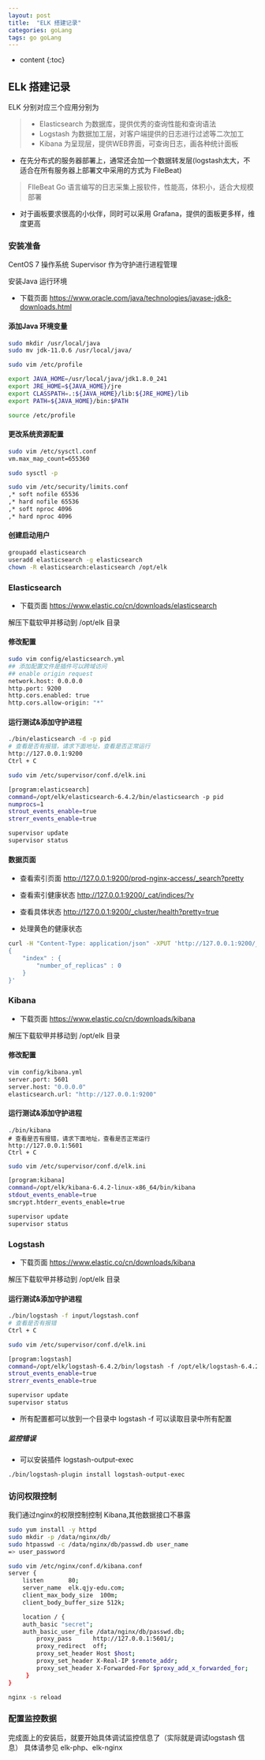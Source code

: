 ```yaml
---
layout: post
title:  "ELK 搭建记录"
categories: goLang
tags: go goLang
---
```


* content
{:toc}

## ELk 搭建记录
ELK 分别对应三个应用分别为 
> * Elasticsearch 为数据库，提供优秀的查询性能和查询语法
> * Logstash 为数据加工层，对客户端提供的日志进行过滤等二次加工
> * Kibana 为呈现层，提供WEB界面，可查询日志，画各种统计面板

* 在先分布式的服务器部署上，通常还会加一个数据转发层(logstash太大，不适合在所有服务器上部署文中采用的方式为 FileBeat)
> FIleBeat Go 语言编写的日志采集上报软件，性能高，体积小，适合大规模部署
* 对于画板要求很高的小伙伴，同时可以采用 Grafana，提供的面板更多样，维度更高 




### 安装准备
CentOS 7 操作系统
Supervisor 作为守护进行进程管理

安装Java 运行环境
* 下载页面 https://www.oracle.com/java/technologies/javase-jdk8-downloads.html

#### 添加Java 环境变量
```bash
sudo mkdir /usr/local/java
sudo mv jdk-11.0.6 /usr/local/java/

sudo vim /etc/profile

export JAVA_HOME=/usr/local/java/jdk1.8.0_241
export JRE_HOME=${JAVA_HOME}/jre
export CLASSPATH=.:${JAVA_HOME}/lib:${JRE_HOME}/lib
export PATH=${JAVA_HOME}/bin:$PATH

source /etc/profile
```
#### 更改系统资源配置
```bash
sudo vim /etc/sysctl.conf 
vm.max_map_count=655360

sudo sysctl -p

sudo vim /etc/security/limits.conf
,* soft nofile 65536
,* hard nofile 65536
,* soft nproc 4096
,* hard nproc 4096
```

#### 创建启动用户
```bash
groupadd elasticsearch
useradd elasticsearch -g elasticsearch
chown -R elasticsearch:elasticsearch /opt/elk
```




### Elasticsearch
* 下载页面 https://www.elastic.co/cn/downloads/elasticsearch

解压下载软甲并移动到 /opt/elk 目录
#### 修改配置
```bash
sudo vim config/elasticsearch.yml
## 添加配置文件是插件可以跨域访问
## enable origin request
network.host: 0.0.0.0
http.port: 9200
http.cors.enabled: true
http.cors.allow-origin: "*"
```
#### 运行测试&添加守护进程
```bash
./bin/elasticsearch -d -p pid
# 查看是否有报错，请求下面地址，查看是否正常运行
http://127.0.0.1:9200
Ctrl + C
```

```bash
sudo vim /etc/supervisor/conf.d/elk.ini

[program:elasticsearch]
command=/opt/elk/elasticsearch-6.4.2/bin/elasticsearch -p pid
numprocs=1
strout_events_enable=true
strerr_events_enable=true

supervisor update
supervisor status
```
#### 数据页面
* 查看索引页面
http://127.0.0.1:9200/prod-nginx-access/_search?pretty

* 查看索引健康状态
http://127.0.0.1:9200/_cat/indices/?v

* 查看具体状态
http://127.0.0.1:9200/_cluster/health?pretty=true

* 处理黄色的健康状态
```bash
curl -H "Content-Type: application/json" -XPUT 'http://127.0.0.1:9200/_settings' -d '
{
    "index" : {
        "number_of_replicas" : 0
    }
}'
```



### Kibana
* 下载页面 https://www.elastic.co/cn/downloads/kibana

解压下载软甲并移动到 /opt/elk 目录
#### 修改配置
```bash
vim config/kibana.yml
server.port: 5601
server.host: "0.0.0.0"
elasticsearch.url: "http://127.0.0.1:9200"
```

#### 运行测试&添加守护进程
```
./bin/kibana
# 查看是否有报错，请求下面地址，查看是否正常运行
http://127.0.0.1:5601
Ctrl + C
```

```bash
sudo vim /etc/supervisor/conf.d/elk.ini

[program:kibana]
command=/opt/elk/kibana-6.4.2-linux-x86_64/bin/kibana
stdout_events_enable=true
smcrypt.htderr_events_enable=true

supervisor update
supervisor status
```


### Logstash
* 下载页面 https://www.elastic.co/cn/downloads/kibana

解压下载软甲并移动到 /opt/elk 目录

#### 运行测试&添加守护进程
``` bash
./bin/logstash -f input/logstash.conf
# 查看是否有报错
Ctrl + C
```

```bash
sudo vim /etc/supervisor/conf.d/elk.ini

[program:logstash]
command=/opt/elk/logstash-6.4.2/bin/logstash -f /opt/elk/logstash-6.4.2/input
strout_events_enable=true
strerr_events_enable=true

supervisor update
supervisor status
```
* 所有配置都可以放到一个目录中 logstash -f 可以读取目录中所有配置
##### 监控错误
* 可以安装插件 logstash-output-exec
```bash
./bin/logstash-plugin install logstash-output-exec

``` 


### 访问权限控制
我们通过nginx的权限控制控制 Kibana,其他数据接口不暴露
```bash
sudo yum install -y httpd
sudo mkdir -p /data/nginx/db/
sudo htpasswd -c /data/nginx/db/passwd.db user_name
=> user_password

sudo vim /etc/nginx/conf.d/kibana.conf 
server {
    listen       80;
    server_name  elk.qjy-edu.com;
    client_max_body_size  100m;
    client_body_buffer_size 512k;

    location / {
	auth_basic "secret";
	auth_basic_user_file /data/nginx/db/passwd.db;
        proxy_pass      http://127.0.0.1:5601/;
        proxy_redirect  off;
        proxy_set_header Host $host;
        proxy_set_header X-Real-IP $remote_addr;
        proxy_set_header X-Forwarded-For $proxy_add_x_forwarded_for;
     }
}

nginx -s reload
```


### 配置监控数据
完成面上的安装后，就要开始具体调试监控信息了（实际就是调试logstash 信息）
具体请参见 elk-php、elk-nginx
